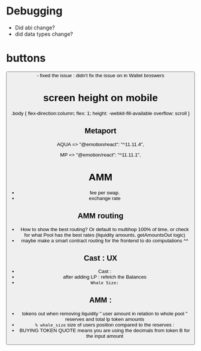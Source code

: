 # Debugging

- Did abi change?
- did data types change?

# buttons

<button type="button"> - fixed the issue : didn't fix the issue on in Wallet broswers

# screen height on mobile

.body {
flex-direction:column;
flex: 1;
height: -webkit-fill-available
overflow: scroll
}

## Metaport

AQUA => "@emotion/react": "^11.11.4",

MP => "@emotion/react": "^11.11.1",

# AMM 

- fee per swap. 
- exchange rate 

## AMM routing

- How to show the best routing? Or default to multihop 100% of time, or check for what Pool has the best rates (liquidity amounts, getAmountsOut logic)
- maybe make a smart contract routing for the frontend to do computations ^^

## Cast : UX

- Cast :
- after adding LP : refetch the Balances
- `Whale Size:`

## AMM :

- tokens out when removing liquidity " user amount in relation to whole pool " reserves and total lp token amounts
- `% whale_size` size of users position compared to the reserves :
- BUYING TOKEN QUOTE means you are using the decimals from token B for the input amount
